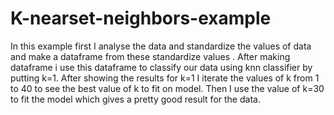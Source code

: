 # K-nearset-neighbors-example
In this example first I analyse the data and standardize the values of data and make a dataframe from these standardize values .
After making dataframe i use this dataframe to classify our data using knn classifier by putting k=1.
After showing the results for k=1 I iterate the values of k from 1 to 40 to see the best value of k to fit on model.
Then I use the value of k=30 to fit the model which gives a pretty good result for the data.
